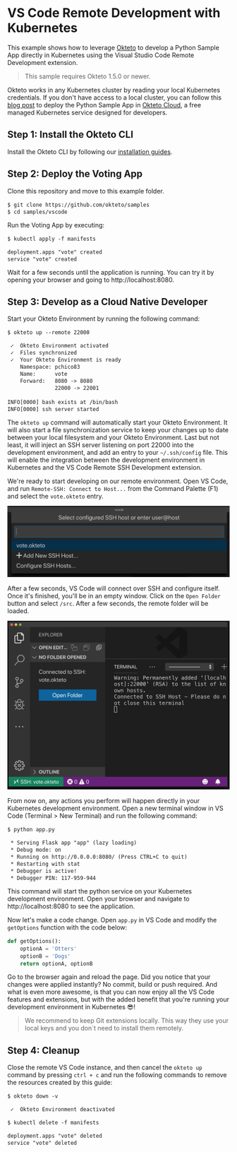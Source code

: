 # VS Code Remote Development with Kubernetes

This example shows how to leverage [Okteto](https://github.com/okteto/okteto) to develop a Python Sample App directly in Kubernetes using the Visual Studio Code Remote Development extension. 

> This sample requires Okteto 1.5.0 or newer. 

Okteto works in any Kubernetes cluster by reading your local Kubernetes credentials. If you don't have access to a local cluster, you can follow this [blog post](https://medium.com/okteto/vs-code-remote-development-in-kubernetes-d7eef7cea4fd) to deploy the Python Sample App in [Okteto Cloud](https://cloud.okteto.com), a free managed Kubernetes service designed for developers.

## Step 1: Install the Okteto CLI

Install the Okteto CLI by following our [installation guides](https://github.com/okteto/okteto/blob/master/docs/installation.md).

## Step 2: Deploy the Voting App

Clone this repository and move to this example folder.

```console
$ git clone https://github.com/okteto/samples
$ cd samples/vscode
```

Run the Voting App by executing:

```console
$ kubectl apply -f manifests
```

```console
deployment.apps "vote" created
service "vote" created
```

Wait for a few seconds until the application is running. You can try it by opening your browser and going to http://localhost:8080.

## Step 3: Develop as a Cloud Native Developer

Start your Okteto Environment by running the following command:

```console
$ okteto up --remote 22000
```

```console
 ✓  Okteto Environment activated
 ✓  Files synchronized
 ✓  Your Okteto Environment is ready
    Namespace: pchico83
    Name:      vote
    Forward:   8080 -> 8080
               22000 -> 22001

INFO[0000] bash exists at /bin/bash
INFO[0000] ssh server started
```

The `okteto up` command will automatically start your Okteto Environment. It will also start a file synchronization service to keep your changes up to date between your local filesystem and your Okteto Environment. Last but  not least, it will inject an SSH server listening on port 22000 into the development environment, and add an entry to your `~/.ssh/config` file. This will enable the integration between the development environment in Kubernetes and the VS Code Remote SSH Development extension.

We're ready to start developing on our remote environment. Open VS Code, and run `Remote-SSH: Connect to Host...` from the Command Palette (F1) and select the `vote.okteto` entry.

![select host](assets/select.png)

After a few seconds, VS Code will connect over SSH and configure itself. Once it's finished, you'll be in an empty window. Click on the `Open Folder` button and select `/src`. After a few seconds, the remote folder will be loaded.  

![vscode remote is connected](assets/connected.png)

From now on, any actions you perform will happen directly in your Kubernetes development environment. Open a new terminal window in VS Code (Terminal > New Terminal) and run the following command:

```console
$ python app.py
```

```console
 * Serving Flask app "app" (lazy loading)
 * Debug mode: on
 * Running on http://0.0.0.0:8080/ (Press CTRL+C to quit)
 * Restarting with stat
 * Debugger is active!
 * Debugger PIN: 117-959-944
```

This command will start the python service on your Kubernetes development environment. Open your browser and navigate to http://localhost:8080 to see the application.

Now let's make a code change. Open `app.py` in VS Code and modify the `getOptions` function with the code below:

```python
def getOptions():
    optionA = 'Otters'
    optionB = 'Dogs'
    return optionA, optionB
```

Go to the browser again and reload the page. Did you notice that your changes were applied instantly? No commit, build or push required. And what is even more awesome, is that you can now enjoy all the VS Code features and extensions, but with the added benefit that you're running your development environment in Kubernetes  😎!

> We recommend to keep Git extensions locally. This way they use your local keys and you don´t need to install them remotely.

## Step 4: Cleanup

Close the remote VS Code instance, and then cancel the `okteto up` command by pressing `ctrl + c` and run the following commands to remove the resources created by this guide: 

```console
$ okteto down -v
```

```console
 ✓  Okteto Environment deactivated
```

```console
$ kubectl delete -f manifests
```

```console
deployment.apps "vote" deleted
service "vote" deleted
```
